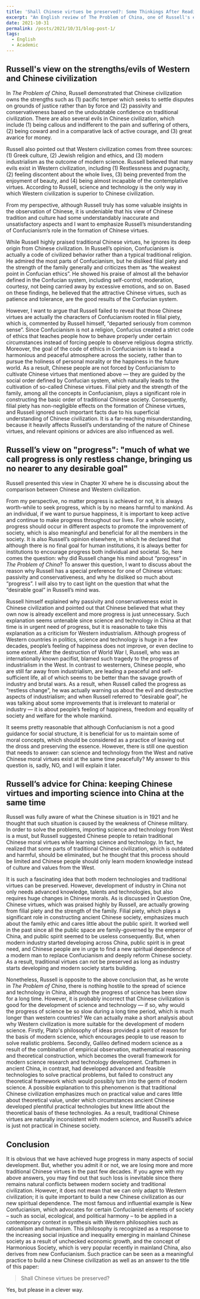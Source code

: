 ```yaml
---
title: 'Shall Chinese virtues be preserved?: Some Thinkings After Reading The Problem of China'
excerpt: "An English review of The Problem of China, one of Russell's excellent works."
date: 2021-10-31
permalink: /posts/2021/10/31/blog-post-1/
tags:
  - English
  - Academic
---
```

## Russell's view on the strengths/evils of Western and Chinese civilization
In *The Problem of China*, Russell demonstrated that Chinese civilization owns the strengths such as (1) pacific temper which seeks to settle disputes on grounds of justice rather than by force and (2) passivity and conservativeness based on the undoubtable confidence on traditional civilization. There are also several evils in Chinese civilization, which include (1) being callous and indifferent to the pain and suffering of others, (2) being coward and in a comparative lack of active courage, and (3) great avarice for money.  <br/>

Russell also pointed out that Western civilization comes from three sources: (1) Greek culture, (2) Jewish religion and ethics, and (3) modern industrialism as the outcome of modern science. Russell believed that many evils exist in Western civilization, including (1) Restlessness and pugnacity, (2) feeling discontent about the whole lives, (3) being prevented from the enjoyment of beauty, and (4) being almost incapable of the contemplative virtues. According to Russell, science and technology is the only way in which Western civilization is superior to Chinese civilization.<br/>

From my perspective, although Russell truly has some valuable insights in the observation of Chinese, it is undeniable that his view of Chinese tradition and culture had some understandably inaccurate and unsatisfactory aspects and I want to emphasize Russell’s misunderstanding of Confucianism’s role in the formation of Chinese virtues.<br/>

While Russell highly praised traditional Chinese virtues, he ignores its deep origin from Chinese civilization. In Russell’s opinion, Confucianism is actually a code of civilized behavior rather than a typical traditional religion. He admired the most parts of Confucianism, but he disliked filial piety and the strength of the family generally and criticizes them as “the weakest point in Confucian ethics”. He showed his praise of almost all the behavior defined in the Confucian system, including self-control, moderation, courtesy, not being carried away by excessive emotions, and so on. Based on these findings, he believed that the attractive Chinese virtues, such as patience and tolerance, are the good results of the Confucian system. <br/>

However, I want to argue that Russell failed to reveal that those Chinese virtues are actually the characters of Confucianism rooted in filial piety, which is, commented by Russell himself, “departed seriously from common sense”. Since Confucianism is not a religion, Confucius created a strict code of ethics that teaches people how to behave properly under certain circumstances instead of forcing people to observe religious dogma strictly. Moreover, the goal of the code of ethics in Confucianism is to lead a harmonious and peaceful atmosphere across the society, rather than to pursue the holiness of personal morality or the happiness in the future world. As a result, Chinese people are not forced by Confucianism to cultivate Chinese virtues that mentioned above — they are guided by the social order defined by Confucian system, which naturally leads to the cultivation of so-called Chinese virtues. Filial piety and the strength of the family, among all the concepts in Confucianism, plays a significant role in constructing the basic order of traditional Chinese society. Consequently, filial piety has non-negligible effects on the formation of Chinese virtues, and Russell ignored such important facts due to his superficial understanding of Chinese civilization. It is a far-reaching misunderstanding, because it heavily affects Russell’s understanding of the nature of Chinese virtues, and relevant opinions or advices are also influenced as well.
## Russell’s view on "progress": "much of what we call progress is only restless change, bringing us no nearer to any desirable goal"
Russell presented this view in Chapter XI where he is discussing about the comparison between Chinese and Western civilization. <br/>

From my perspective, no matter progress is achieved or not, it is always worth-while to seek progress, which is by no means harmful to mankind. As an individual, if we want to pursue happiness, it is important to keep active and continue to make progress throughout our lives. For a whole society, progress should occur in different aspects to promote the improvement of society, which is also meaningful and beneficial for all the members in the society. It is also Russell’s opinion elsewhere, in which he declared that although there is no final goal for human institutions, it is always better for institutions to encourage progress both individual and societal. So, here comes the question: why did Russell change his mind about “progress” in *The Problem of China*? To answer this question, I want to discuss about the reason why Russell has a special preference for one of Chinese virtues: passivity and conservativeness, and why he disliked so much about “progress”. I will also try to cast light on the question that what the “desirable goal” in Russell’s mind was.<br/>

Russell himself explained why passivity and conservativeness exist in Chinese civilization and pointed out that Chinese believed that what they own now is already excellent and more progress is just unnecessary. Such explanation seems untenable since science and technology in China at that time is in urgent need of progress, but it is reasonable to take this explanation as a criticism for Western industrialism. Although progress of Western countries in politics, science and technology is huge in a few decades, people’s feeling of happiness does not improve, or even decline to some extent. After the destruction of World War I, Russell, who was an internationally known pacifist, blamed such tragedy to the progress of industrialism in the West. In contrast to westerners, Chinese people, who are still far away from industrialism, are leading a peaceful and self-sufficient life, all of which seems to be better than the savage growth of industry and brutal wars. As a result, when Russell called the progress as “restless change”, he was actually warning us about the evil and destructive aspects of industrialism; and when Russell referred to “desirable goal”, he was talking about some improvements that is irrelevant to material or industry — it is about people’s feeling of happiness, freedom and equality of society and welfare for the whole mankind.<br/>

It seems pretty reasonable that although Confucianism is not a good guidance for social structure, it is beneficial for us to maintain some of moral concepts, which should be considered as a practice of leaving out the dross and preserving the essence. However, there is still one question that needs to answer: can science and technology from the West and native Chinese moral virtues exist at the same time peacefully? My answer to this question is, sadly, NO, and I will explain it later.
## Russell’s advice for China: keeping Chinese virtues and importing science into China at the same time
Russell was fully aware of what the Chinese situation is in 1921 and he thought that such situation is caused by the weakness of Chinese military. In order to solve the problems, importing science and technology from West is a must, but Russell suggested Chinese people to retain traditional Chinese moral virtues while learning science and technology. In fact, he realized that some parts of traditional Chinese civilization, which is outdated and harmful, should be eliminated, but he thought that this process should be limited and Chinese people should only learn modern knowledge instead of culture and values from the West.<br/>

It is such a fascinating idea that both modern technologies and traditional virtues can be preserved. However, development of industry in China not only needs advanced knowledge, talents and technologies, but also requires huge changes in Chinese morals. As is discussed in Question One, Chinese virtues, which was praised highly by Russell, are actually growing from filial piety and the strength of the family. Filial piety, which plays a significant role in constructing ancient Chinese society, emphasizes much about the family ethic and cares little about the public spirit. It worked well in the past since all the public space are family-governed by the emperor of China, and public spirit seemed to be useless consequently. But, when modern industry started developing across China, public spirit is in great need, and Chinese people are in urge to find a new spiritual dependence of a modern man to replace Confucianism and deeply reform Chinese society. As a result, traditional virtues can not be preserved as long as industry starts developing and modern society starts building.<br/>

Nonetheless, Russell is opposite to the above conclusion that, as he wrote in *The Problem of China*, there is nothing hostile to the spread of science and technology in China, although the progress of science has been slow for a long time. However, it is probably incorrect that Chinese civilization is good for the development of science and technology — if so, why would the progress of science be so slow during a long time period, which is much longer than western countries? We can actually make a short analysis about why Western civilization is more suitable for the development of modern science. Firstly, Plato's philosophy of ideas provided a spirit of reason for the basis of modern science, which encourages people to use reason to solve realistic problems. Secondly, Galileo defined modern science as a result of the combination of empirical observation, mathematical reasoning and theoretical construction, which becomes the overall framework for modern science research and technology development. Craftsmen in ancient China, in contrast, had developed advanced and feasible technologies to solve practical problems, but failed to construct any theoretical framework which would possibly turn into the germ of modern science. A possible explanation to this phenomenon is that traditional Chinese civilization emphasizes much on practical value and cares little about theoretical value, under which circumstances ancient Chinese developed plentiful practical technologies but knew little about the theoretical basis of these technologies. As a result, traditional Chinese virtues are naturally inconsistent with modern science, and Russell’s advice is just not practical in Chinese society.<br/>
## Conclusion
It is obvious that we have achieved huge progress in many aspects of social development. But, whether you admit it or not, we are losing more and more traditional Chinese virtues in the past few decades. If you agree with my above answers, you may find out that such loss is inevitable since there remains natural conflicts between modern society and traditional civilization. However, it does not mean that we can only adapt to Western civilization; it is quite important to build a new Chinese civilization as our new spiritual dependence. The most famous and influential example is New Confucianism, which advocates for certain Confucianist elements of society – such as social, ecological, and political harmony – to be applied in a contemporary context in synthesis with Western philosophies such as rationalism and humanism. This philosophy is recognized as a response to the increasing social injustice and inequality emerging in mainland Chinese society as a result of unchecked economic growth, and the concept of Harmonious Society, which is very popular recently in mainland China, also derives from new Confucianism. Such practice can be seen as a meaningful practice to build a new Chinese civilization as well as an answer to the title of this paper:
> Shall Chinese virtues be preserved?<br/>

Yes, but please in a clever way.